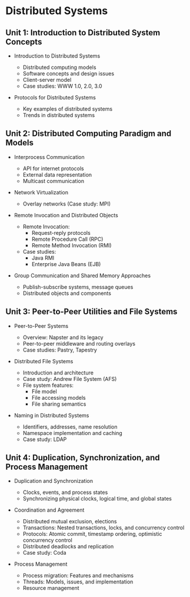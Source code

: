 # Distributed Systems

## Unit 1: Introduction to Distributed System Concepts

- Introduction to Distributed Systems

  - Distributed computing models
  - Software concepts and design issues
  - Client-server model
  - Case studies: WWW 1.0, 2.0, 3.0

- Protocols for Distributed Systems
  - Key examples of distributed systems
  - Trends in distributed systems

## Unit 2: Distributed Computing Paradigm and Models

- Interprocess Communication

  - API for internet protocols
  - External data representation
  - Multicast communication

- Network Virtualization

  - Overlay networks (Case study: MPI)

- Remote Invocation and Distributed Objects

  - Remote Invocation:
    - Request-reply protocols
    - Remote Procedure Call (RPC)
    - Remote Method Invocation (RMI)
  - Case studies:
    - Java RMI
    - Enterprise Java Beans (EJB)

- Group Communication and Shared Memory Approaches
  - Publish-subscribe systems, message queues
  - Distributed objects and components

## Unit 3: Peer-to-Peer Utilities and File Systems

- Peer-to-Peer Systems

  - Overview: Napster and its legacy
  - Peer-to-peer middleware and routing overlays
  - Case studies: Pastry, Tapestry

- Distributed File Systems

  - Introduction and architecture
  - Case study: Andrew File System (AFS)
  - File system features:
    - File model
    - File accessing models
    - File sharing semantics

- Naming in Distributed Systems
  - Identifiers, addresses, name resolution
  - Namespace implementation and caching
  - Case study: LDAP

## Unit 4: Duplication, Synchronization, and Process Management

- Duplication and Synchronization

  - Clocks, events, and process states
  - Synchronizing physical clocks, logical time, and global states

- Coordination and Agreement

  - Distributed mutual exclusion, elections
  - Transactions: Nested transactions, locks, and concurrency control
  - Protocols: Atomic commit, timestamp ordering, optimistic concurrency control
  - Distributed deadlocks and replication
  - Case study: Coda

- Process Management
  - Process migration: Features and mechanisms
  - Threads: Models, issues, and implementation
  - Resource management
